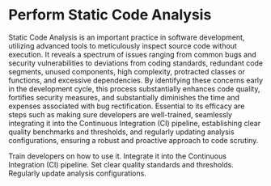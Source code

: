 # Perform Static Code Analysis

Static Code Analysis is an important practice in software development, utilizing advanced tools to meticulously inspect source code without execution.
It reveals a spectrum of issues ranging from common bugs and security vulnerabilities to deviations from coding standards, redundant code segments, unused components, high complexity, protracted classes or functions, and excessive dependencies. By identifying these concerns early in the development cycle, this process substantially enhances code quality, fortifies security measures, and substantially diminishes the time and expenses associated with bug rectification. Essential to its efficacy are steps such as making sure developers are well-trained, seamlessly integrating it into the Continuous Integration (CI) pipeline, establishing clear quality benchmarks and thresholds, and regularly updating analysis configurations, ensuring a robust and proactive approach to code scrutiny.

Train developers on how to use it.
Integrate it into the Continuous Integration (CI) pipeline.
Set clear quality standards and thresholds.
Regularly update analysis configurations.